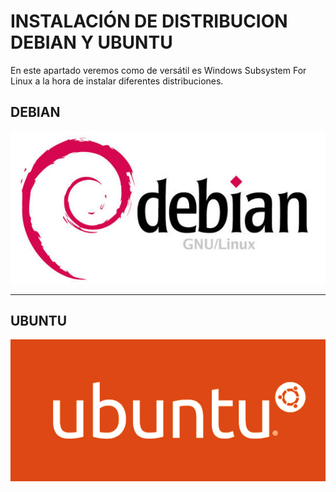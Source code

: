 # INSTALACIÓN DE DISTRIBUCION DEBIAN Y UBUNTU
En este apartado veremos como de versátil es Windows Subsystem For Linux a la hora de instalar diferentes distribuciones.

## DEBIAN
![Debian](img/debian.jpg)

---

## UBUNTU
![Ubuntu](img/ubuntu.png)
